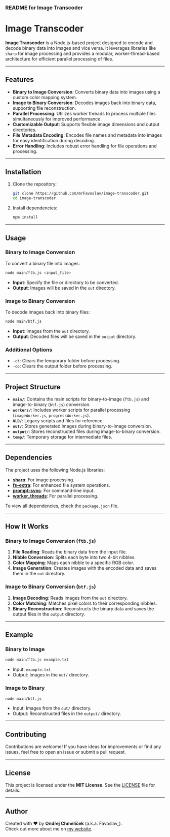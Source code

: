 ### README for Image Transcoder

# Image Transcoder

**Image Transcoder** is a Node.js-based project designed to encode and decode binary data into images and vice versa. It leverages libraries like `sharp` for image processing and provides a modular, worker-thread-based architecture for efficient parallel processing of files.

---

## Features

- **Binary to Image Conversion**: Converts binary data into images using a custom color mapping system.
- **Image to Binary Conversion**: Decodes images back into binary data, supporting file reconstruction.
- **Parallel Processing**: Utilizes worker threads to process multiple files simultaneously for improved performance.
- **Customizable Output**: Supports flexible image dimensions and output directories.
- **File Metadata Encoding**: Encodes file names and metadata into images for easy identification during decoding.
- **Error Handling**: Includes robust error handling for file operations and processing.

---

## Installation

1. Clone the repository:
   ```bash
   git clone https://github.com/mrFavoslav/image-transcoder.git
   cd image-transcoder
   ```

2. Install dependencies:
   ```bash
   npm install
   ```

---

## Usage

### Binary to Image Conversion

To convert a binary file into images:
```bash
node main/ftb.js <input_file>
```

- **Input**: Specify the file or directory to be converted.
- **Output**: Images will be saved in the `out` directory.

### Image to Binary Conversion

To decode images back into binary files:
```bash
node main/btf.js
```

- **Input**: Images from the `out` directory.
- **Output**: Decoded files will be saved in the `output` directory.

### Additional Options

- `-ct`: Clears the temporary folder before processing.
- `-co`: Clears the output folder before processing.

---

## Project Structure

- **`main/`**: Contains the main scripts for binary-to-image (`ftb.js`) and image-to-binary (`btf.js`) conversion.
- **`workers/`**: Includes worker scripts for parallel processing (`imageWorker.js`, `progressWorker.js`).
- **`OLD/`**: Legacy scripts and files for reference.
- **`out/`**: Stores generated images during binary-to-image conversion.
- **`output/`**: Stores reconstructed files during image-to-binary conversion.
- **`temp/`**: Temporary storage for intermediate files.

---

## Dependencies

The project uses the following Node.js libraries:

- **[sharp](https://sharp.pixelplumbing.com/)**: For image processing.
- **[fs-extra](https://github.com/jprichardson/node-fs-extra)**: For enhanced file system operations.
- **[prompt-sync](https://github.com/heapwolf/prompt-sync)**: For command-line input.
- **[worker_threads](https://nodejs.org/api/worker_threads.html)**: For parallel processing.

To view all dependencies, check the `package.json` file.

---

## How It Works

### Binary to Image Conversion (`ftb.js`)

1. **File Reading**: Reads the binary data from the input file.
2. **Nibble Conversion**: Splits each byte into two 4-bit nibbles.
3. **Color Mapping**: Maps each nibble to a specific RGB color.
4. **Image Generation**: Creates images with the encoded data and saves them in the `out` directory.

### Image to Binary Conversion (`btf.js`)

1. **Image Decoding**: Reads images from the `out` directory.
2. **Color Matching**: Matches pixel colors to their corresponding nibbles.
3. **Binary Reconstruction**: Reconstructs the binary data and saves the output files in the `output` directory.

---

## Example

### Binary to Image
```bash
node main/ftb.js example.txt
```
- Input: `example.txt`
- Output: Images in the `out/` directory.

### Image to Binary
```bash
node main/btf.js
```
- Input: Images from the `out/` directory.
- Output: Reconstructed files in the `output/` directory.

---

## Contributing

Contributions are welcome! If you have ideas for improvements or find any issues, feel free to open an issue or submit a pull request.

---

## License

This project is licensed under the **MIT License**. See the [LICENSE](LICENSE) file for details.

---

## Author

Created with ❤️ by **Ondřej Chmelíček** (a.k.a. Favoslav_).  
Check out more about me on [my website](https://www.favoslav.cz/about/).  
